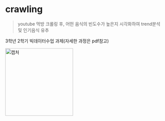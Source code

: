 # crawling
>youtube 먹방 크롤링 후, 어떤 음식의 빈도수가 높은지 시각화하여 trend분석 및 인기음식 유추

3학년 2학기 빅데이터수업 과제(자세한 과정은 pdf참고)

<img width="214" alt="캡처" src="https://user-images.githubusercontent.com/57060127/76674502-891c1a00-65f3-11ea-9062-1f7cc7cc43d2.PNG">
